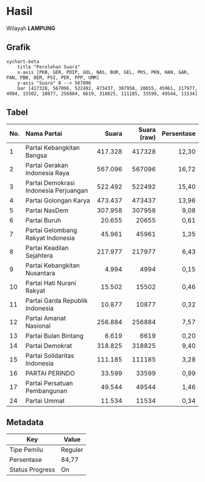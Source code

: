 # Hasil

Wilayah **LAMPUNG**

## Grafik

```mermaid
xychart-beta
    title "Perolehan Suara"
    x-axis [PKB, GER, PDIP, GOL, NAS, BUR, GEL, PKS, PKN, HAN, GAR, PAN, PBB, DEM, PSI, PER, PPP, UMM]
    y-axis "Suara" 0 --> 567096
    bar [417328, 567096, 522492, 473437, 307958, 20655, 45961, 217977, 4994, 15502, 10877, 256884, 6619, 318825, 111185, 33599, 49544, 11534]
```

## Tabel

| No. | Nama Partai                           | Suara   | Suara (raw) | Persentase |
|:--- |:------------------------------------- | -------:| -----------:| ----------:|
| 1   | Partai Kebangkitan Bangsa             | 417.328 | 417328      | 12,30      |
| 2   | Partai Gerakan Indonesia Raya         | 567.096 | 567096      | 16,72      |
| 3   | Partai Demokrasi Indonesia Perjuangan | 522.492 | 522492      | 15,40      |
| 4   | Partai Golongan Karya                 | 473.437 | 473437      | 13,96      |
| 5   | Partai NasDem                         | 307.958 | 307958      | 9,08       |
| 6   | Partai Buruh                          | 20.655  | 20655       | 0,61       |
| 7   | Partai Gelombang Rakyat Indonesia     | 45.961  | 45961       | 1,35       |
| 8   | Partai Keadilan Sejahtera             | 217.977 | 217977      | 6,43       |
| 9   | Partai Kebangkitan Nusantara          | 4.994   | 4994        | 0,15       |
| 10  | Partai Hati Nurani Rakyat             | 15.502  | 15502       | 0,46       |
| 11  | Partai Garda Republik Indonesia       | 10.877  | 10877       | 0,32       |
| 12  | Partai Amanat Nasional                | 256.884 | 256884      | 7,57       |
| 13  | Partai Bulan Bintang                  | 6.619   | 6619        | 0,20       |
| 14  | Partai Demokrat                       | 318.825 | 318825      | 9,40       |
| 15  | Partai Solidaritas Indonesia          | 111.185 | 111185      | 3,28       |
| 16  | PARTAI PERINDO                        | 33.599  | 33599       | 0,99       |
| 17  | Partai Persatuan Pembangunan          | 49.544  | 49544       | 1,46       |
| 24  | Partai Ummat                          | 11.534  | 11534       | 0,34       |


## Metadata

| Key             | Value   |
| --------------- | ------- |
| Tipe Pemilu     | Reguler |
| Persentase      | 84,77   |
| Status Progress | On      |



